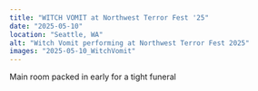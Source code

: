 ```yaml
---
title: "WITCH VOMIT at Northwest Terror Fest '25"
date: "2025-05-10"
location: "Seattle, WA"
alt: "Witch Vomit performing at Northwest Terror Fest 2025"
images: "2025-05-10_WitchVomit"
---
```


Main room packed in early for a tight funeral
